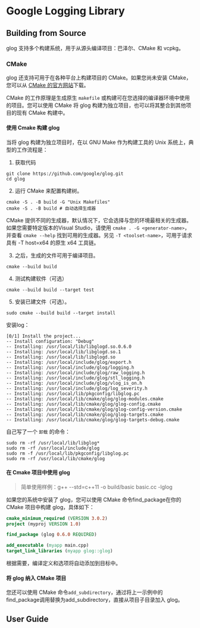 # Google Logging Library

## Building from Source

glog 支持多个构建系统，用于从源头编译项目：巴泽尔、CMake 和 vcpkg。

### CMake

glog 还支持可用于在各种平台上构建项目的 CMake。如果您尚未安装 CMake，您可以从 [CMake 的官方网站](http://www.cmake.org/)下载。

CMake 的工作原理是生成原生 `makefile` 或构建可在您选择的编译器环境中使用的项目。您可以使用 CMake 将 glog  构建为独立项目，也可以将其整合到其他项目的现有 CMake 构建中。

#### 使用 Cmake 构建 glog

当将 glog 构建为独立项目时，在以 GNU Make 作为构建工具的 Unix 系统上，典型的工作流程是：

1. 获取代码

```shell
git clone https://github.com/google/glog.git
cd glog
```

2. 运行 CMake 来配置构建树。

```shell
cmake -S . -B build -G "Unix Makefiles"
cmake -S . -B build # 自动选择生成器
```

CMake 提供不同的生成器，默认情况下，它会选择与您的环境最相关的生成器。如果您需要特定版本的Visual Studio，请使用 `cmake . -G <generator-name>`，并查看 `cmake --help` 找到可用的生成器。另见 `-T <toolset-name>`，可用于请求具有 -T host=x64 的原生 x64 工具链。

3. 之后，生成的文件可用于编译项目。

```shell
cmake --build build
```

4. 测试构建软件（可选）

```shell
cmake --build build --target test
```

5. 安装已建文件（可选）。

```shell
sudo cmake --build build --target install
```

安装log：

```shell
[0/1] Install the project...
-- Install configuration: "Debug"
-- Installing: /usr/local/lib/libglogd.so.0.6.0
-- Installing: /usr/local/lib/libglogd.so.1
-- Installing: /usr/local/lib/libglogd.so
-- Installing: /usr/local/include/glog/export.h
-- Installing: /usr/local/include/glog/logging.h
-- Installing: /usr/local/include/glog/raw_logging.h
-- Installing: /usr/local/include/glog/stl_logging.h
-- Installing: /usr/local/include/glog/vlog_is_on.h
-- Installing: /usr/local/include/glog/log_severity.h
-- Installing: /usr/local/lib/pkgconfig/libglog.pc
-- Installing: /usr/local/lib/cmake/glog/glog-modules.cmake
-- Installing: /usr/local/lib/cmake/glog/glog-config.cmake
-- Installing: /usr/local/lib/cmake/glog/glog-config-version.cmake
-- Installing: /usr/local/lib/cmake/glog/glog-targets.cmake
-- Installing: /usr/local/lib/cmake/glog/glog-targets-debug.cmake
```

自己写了一个 `卸载` 的命令：

```shell
sudo rm -rf /usr/local/lib/libglog*
sudo rm -rf /usr/local/include/glog
sudo rm -f /usr/local/lib/pkgconfig/libglog.pc
sudo rm -rf /usr/local/lib/cmake/glog
```

#### 在 Cmake 项目中使用 glog

> 简单使用样例：g++ --std=c++11  -o build/basic basic.cc  -lglog

如果您的系统中安装了 glog，您可以使用 CMake 命令find_package在你的 CMake 项目中构建 glog，具体如下：

```cmake
cmake_minimum_required (VERSION 3.0.2)
project (myproj VERSION 1.0)

find_package (glog 0.6.0 REQUIRED)

add_executable (myapp main.cpp)
target_link_libraries (myapp glog::glog)

```

根据需要，编译定义和选项将自动添加到目标中。

#### 将 glog 纳入 CMake 项目

您还可以使用 CMake 命令`add_subdirectory`，通过将上一示例中的find_package调用替换为add_subdirectory，直接从项目子目录加入 glog。

## User Guide


